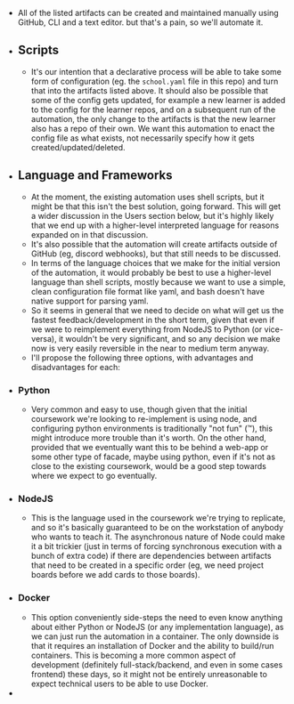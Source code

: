 - All of the listed artifacts can be created and maintained manually using GitHub, CLI and a text editor. but that's a pain, so we'll automate it.
- ## Scripts
	- It's our intention that a declarative process will be able to take some form of configuration (eg. the `school.yaml` file in this repo) and turn that into the artifacts listed above. It should also be possible that some of the config gets updated, for example a new learner is added to the config for the learner repos, and on a subsequent run of the automation, the only change to the artifacts is that the new learner also has a repo of their own. We want this automation to enact the config file as what exists, not necessarily specify how it gets created/updated/deleted.
- ## Language and Frameworks
	- At the moment, the existing automation uses shell scripts, but it might be that this isn't the best solution, going forward. This will get a wider discussion in the Users section below, but it's highly likely that we end up with a higher-level interpreted language for reasons expanded on in that discussion.
	- It's also possible that the automation will create artifacts outside of GitHub (eg, discord webhooks), but that still needs to be discussed.
	- In terms of the language choices that we make for the initial version of the automation, it would probably be best to use a higher-level language than shell scripts, mostly because we want to use a simple, clean configuration file format like yaml, and bash doesn't have native support for parsing yaml.
	- So it seems in general that we need to decide on what will get us the fastest feedback/development in the short term, given that even if we were to reimplement everything from NodeJS to Python (or vice-versa), it wouldn't be very significant, and so any decision we make now is very easily reversible in the near to medium term anyway.
	- I'll propose the following three options, with advantages and disadvantages for each:
- ### Python
	- Very common and easy to use, though given that the initial coursework we're looking to re-implement is using node, and configuring python environments is traditionally "not fun" (:tm:), this might introduce more trouble than it's worth. On the other hand, provided that we eventually want this to be behind a web-app or some other type of facade, maybe using python, even if it's not as close to the existing coursework, would be a good step towards where we expect to go eventually.
- ### NodeJS
	- This is the language used in the coursework we're trying to replicate, and so it's basically guaranteed to be on the workstation of anybody who wants to teach it. The asynchronous nature of Node could make it a bit trickier (just in terms of forcing synchronous execution with a bunch of extra code) if there are dependencies between artifacts that need to be created in a specific order (eg, we need project boards before we add cards to those boards).
- ### Docker
	- This option conveniently side-steps the need to even know anything about either Python or NodeJS (or any implementation language), as we can just run the automation in a container. The only downside is that it requires an installation of Docker and the ability to build/run containers. This is becoming a more common aspect of development (definitely full-stack/backend, and even in some cases frontend) these days, so it might not be entirely unreasonable to expect technical users to be able to use Docker.
-